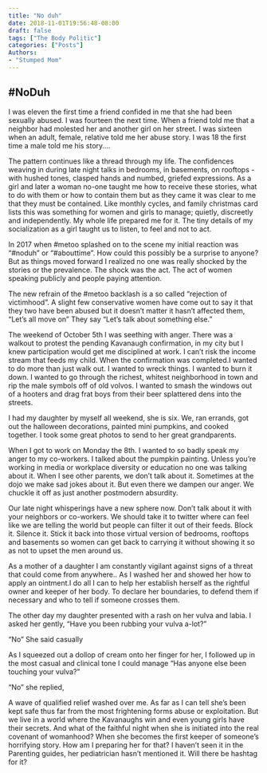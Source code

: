 ```yaml
---
title: "No duh"
date: 2018-11-01T19:56:48-08:00
draft: false
tags: ["The Body Politic"]
categories: ["Posts"]
Authors:
- "Stumped Mom"
---
```


## #NoDuh

I was eleven the first time a friend confided in me that she had been sexually abused.
I was fourteen the next time. When a friend told me that a neighbor had molested her and another girl on her street. I was sixteen when an adult, female, relative told me her abuse story.
I was 18 the first time a male told me his story….

The pattern continues like a thread through my life. The confidences weaving in during late night talks in bedrooms, in basements, on rooftops - with hushed tones, clasped hands and numbed, griefed expressions. As a girl and later a woman no-one taught me how to receive these stories, what to do with them or how to contain them but as they came it was clear to me that they must be contained. Like monthly cycles, and family christmas card lists this was something for women and girls to manage; quietly, discreetly and independently. My whole life prepared me for it. The tiny details of my socialization as a girl taught us to listen, to feel and not to act. 

In 2017 when #metoo splashed on to the scene my initial reaction was “#noduh” or “#abouttime”. How could this possibly be a surprise to anyone? But as things moved forward I realized no one was really shocked by the stories or the prevalence. The shock was the act. The act of women speaking publicly and people paying attention. 

The new refrain of the #metoo backlash is a so called “rejection of victimhood”. A slight few conservative women have come out to say it that they two have been abused but it doesn’t matter it hasn’t affected them, “Let’s all move on” They say “Let’s talk about something else.” 

The weekend of October 5th I was seething with anger. There was a walkout to protest the pending Kavanaugh confirmation, in my city but I knew participation would get me disciplined at work. I can’t risk the income stream that feeds my child. When the confirmation was completed.I wanted to do more than just walk out. I wanted to wreck things. I wanted to burn it down. I wanted to go through the richest, whitest neighborhood in town and rip the male symbols off of old volvos. I wanted to smash the windows out of a hooters and drag frat boys from their beer splattered dens into the streets. 

I had my daughter by myself all weekend, she is six.  We, ran errands, got out the halloween decorations, painted mini pumpkins, and cooked together. I took some great photos to send to her great grandparents.

When I got to work on Monday the 8th. I wanted to so badly speak my anger to my co-workers. I talked about the pumpkin painting.  Unless you’re working in media or workplace diversity or education no one was talking about it.  When I see other parents, we don’t talk about it. Sometimes at the dojo we make sad jokes about it. But even there we dampen our anger.  We chuckle it off as just another postmodern absurdity. 

Our late night whisperings have a new sphere now. Don’t talk about it with your neighbors or co-workers. We should take it to twitter where can feel like we are telling the world but people can filter it out of their feeds. Block it. Silence it. Stick it back into those virtual version of bedrooms, rooftops and basements so women can get back to carrying it without showing it so as not to upset the men around us. 

As a mother of a daughter I am constantly vigilant against signs of a threat that could come from anywhere.. As I washed her and showed her how to apply an ointment.I do all I can to help her establish herself as the rightful owner and keeper of her body. To declare her boundaries, to defend them if necessary and who to tell if someone crosses them.

 The other day my daughter presented with a rash on her vulva and labia. I asked her gently, “Have you been rubbing your vulva a-lot?” 

“No” She said casually 

As I squeezed out a dollop of cream onto her finger for her, I followed up in the most casual and clinical tone I could manage “Has anyone else been touching your vulva?” 

“No” she replied, 

A wave of qualified relief washed over me. As far as I can tell she’s been kept safe thus far from the most frightening forms abuse or exploitation. But we live in a world where the Kavanaughs win and even young girls have their secrets. And what of the faithful night when she is initiated into the real covenant of womanhood? When she becomes the first keeper of someone’s horrifying story. How am I preparing her for that? I haven’t seen it in the Parenting guides, her pediatrician hasn’t mentioned it. Will there be hashtag for it? 
